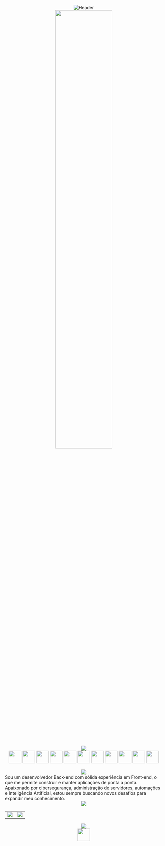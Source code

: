 <div align="center">
  <img src="https://capsule-render.vercel.app/api?type=waving&height=300&color=gradient:0,000000,50,303030,100,000000&fontColor=ffffff&text=Miguel%20B.%20Pinotti&fontSize=60&animation=fadeIn&desc=Back-end%20%7C%20Front-end%20%7C%20Cibersegurança%20%7C%20Automação%20%7C%20IA&descAlign=50&descAlignY=70" alt="Header"/>
</div>
<div align="center">
  <img src="https://i.pinimg.com/originals/b0/98/33/b09833472bdae26a0b637ea79fadd09e.gif" width="60%" />
</div>

<br>
<div align="center">
  <img src="https://readme-typing-svg.demolab.com?font=Fira+Code&size=30&color=FFFFFF&center=true&vCenter=true&width=300&lines=Ferramentas"/>
</div>
<div align="center">
  <img height="40" width="40" src="https://cdn.simpleicons.org/html5/FFFFFF" />
  <img height="40" width="40" src="https://cdn.simpleicons.org/css/FFFFFF" />
  <img height="40" width="40" src="https://cdn.simpleicons.org/javascript/FFFFFF" />
  <img height="40" width="40" src="https://cdn.simpleicons.org/nodedotjs/FFFFFF" />
  <img height="40" width="40" src="https://cdn.simpleicons.org/python/FFFFFF" />
  <img height="40" width="40" src="https://cdn.simpleicons.org/selenium/FFFFFF" />
  <img height="40" width="40" src="https://cdn.simpleicons.org/php/FFFFFF" />
  <img height="40" width="40" src="https://cdn.simpleicons.org/mysql/FFFFFF" />
  <img height="40" width="40" src="https://cdn.simpleicons.org/git/FFFFFF" />
  <img height="40" width="40" src="https://cdn.simpleicons.org/linux/FFFFFF" />
  <img height="40" width="40" src="https://cdn.simpleicons.org/nixos/FFFFFF" />
</div>

<br>
<div align="center">
  <img src="https://readme-typing-svg.demolab.com?font=Fira+Code&size=30&color=FFFFFF&center=true&vCenter=true&width=300&lines=Sobre+mim"/>
</div>
Sou um desenvolvedor Back-end com sólida experiência em Front-end, o que me permite construir e manter aplicações de ponta a ponta. Apaixonado por cibersegurança, administração de servidores, automações e Inteligência Artificial, estou sempre buscando novos desafios para expandir meu conhecimento.

<div align="center">
  <img src="https://readme-typing-svg.demolab.com?font=Fira+Code&size=30&color=FFFFFF&center=true&vCenter=true&width=300&lines=Status"/>
</div>

<table>
  <td>
    <img src="https://github-readme-streak-stats.herokuapp.com/?user=miguel-b-p&theme=graywhite&hide_border=true">
  </td>
  <td>
    <img src="https://github-readme-stats.vercel.app/api?username=miguel-b-p&show_icons=true&count_private=true&hide_border=true&theme=graywhite">
  </td>
</table>

<!-- <div align="center">
  <img src="https://github-readme-streak-stats.herokuapp.com/?user=miguel-b-p&theme=graywhite&hide_border=true">
  <img src="https://github-readme-stats.vercel.app/api?username=miguel-b-p&show_icons=true&count_private=true&hide_border=true&theme=graywhite">
</div> -->
<!-- ![miguel-b-p's Stats](https://github-readme-streak-stats.herokuapp.com/?user=miguel-b-p&theme=graywhite&hide_border=true) -->
<!-- ![miguel-b-p's Streak](https://github-readme-stats.vercel.app/api?username=miguel-b-p&show_icons=true&count_private=true&hide_border=true&theme=graywhite) -->

<div align="center">
  <img src="https://readme-typing-svg.demolab.com?font=Fira+Code&size=30&color=FFFFFF&center=true&vCenter=true&width=300&lines=Contatos"/>
</div>
<div align="center">
  <a href="mailto:miguelpinotty@gmail.com">
    <img height="40" width="40" src="https://cdn.simpleicons.org/gmail/FFFFFF" />
  </a>
</div>

